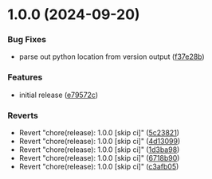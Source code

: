 # 1.0.0 (2024-09-20)


### Bug Fixes

* parse out python location from version output ([f37e28b](https://github.com/mxsdev/LocalSandbox/commit/f37e28b12f5956285cd17b4d243e38a6bccd5571))


### Features

* initial release ([e79572c](https://github.com/mxsdev/LocalSandbox/commit/e79572c80d87871512b7ad789fb47515c8a59145))


### Reverts

* Revert "chore(release): 1.0.0 [skip ci]" ([5c23821](https://github.com/mxsdev/LocalSandbox/commit/5c238210dc060af4cae12b9ab94ddc7651578af7))
* Revert "chore(release): 1.0.0 [skip ci]" ([4d13099](https://github.com/mxsdev/LocalSandbox/commit/4d13099d456ca36573e291ac1bb9071b88eeb5e6))
* Revert "chore(release): 1.0.0 [skip ci]" ([1d3ba98](https://github.com/mxsdev/LocalSandbox/commit/1d3ba9863b240450e987a3864874491afd1455e5))
* Revert "chore(release): 1.0.0 [skip ci]" ([6718b90](https://github.com/mxsdev/LocalSandbox/commit/6718b903f31de382132278520a00e80f7673c550))
* Revert "chore(release): 1.0.0 [skip ci]" ([c3afb05](https://github.com/mxsdev/LocalSandbox/commit/c3afb05d8214680244cd40007008d328e94f36e1))
